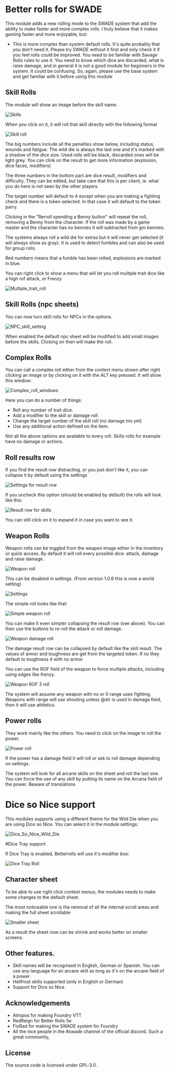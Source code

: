 # Better rolls for SWADE

This module adds a new rolling mode to the SWADE system that add the ability to make faster and more complex rolls. I truly believe that it makes gaming faster and more enjoyable, but:

* This is more complex than system default rolls. It's quite probably that you don't need it. Please try SWADE without it first and only check it if you feel rolls could be improved.
You need to be familiar with Savage Rolls rules to use it. You need to know which dice are discarded, what is raise damage, and in general it is not a good module for beginners in the system. It could be confusing. So, again, please use the base system and get familiar with it before using this module

## Skill Rolls

The module will show an image before the skill name. 

![Skills](docs/doc_skills.png)

When you click on it, it will roll that skill directly with the following format

![Skill roll](docs/skill_roll.png)

The big numbers include all the penalties show below, including status, wounds and fatigue.
The wild die is always the last one and it's marked with a shadow of the dice size. Used rolls will be black, discarded ones will be light grey.
You can clink on the result to get more information (explosion, dice faces, modifiers)

The three numbers in the bottom part are dice result, modifiers and difficulty. They can be edited, but take care that this is per client, ie. what you do here is not seen by the other players.

The target number will default to 4 except when you are making a fighting check and there is a token selected. In that case it will default to the token parry.

Clicking in the "Rerroll spending a Benny button" will repeat the roll, removing a Benny from the character. If the roll was made by a game master and the character has no bennies it will subtracted from gm bennies.

The systems always roll a wild die for extras but it will never get selected (it will always show as gray). It is used to detect fumbles and can also be used for group rolls.

Red numbers means that a fumble has been rolled, explosions are marked in blue.

You can right click to show a menu that will let you roll multiple trait dice like a high rof attack, or Frenzy

![Multiple_trait_roll](docs/roll_multiple_trait.png)

## Skill Rolls (npc sheets)

You can now turn skill rolls for NPCs in the options.

![NPC_skill_setting](docs/settings_npc_skills.png)

When enabled the default npc sheet will be modified to add small images before the skills. Clicking on then will make the roll.

## Complex Rolls

You can call a complex roll either from the context menu shown after right clicking an image or by clicking on it with the ALT key pressed. It will show this window:

![Complex_roll_windows](docs/complex_roll_window.png)

Here you can do a number of things:
- Roll any number of trait dice.
- Add a modifier to the skill or damage roll.
- Change the target number of the skill roll (no damage tns yet)
- Use any additional action defined on the item.

Not all the above options are available to every roll. Skills rolls for example have no damage or actions.

## Roll results row

If you find the result row distracting, or you just don't like it, you can collapse it by default using the settings

![Settings for result row](docs/settings_show_result.png)

If you uncheck this option (should be enabled by default) the rolls will look like this:

![Result row for skills](docs/skill_result_row.png)

You can still click on it to expand it in case you want to see it.

## Weapon Rolls

Weapon rolls can be toggled from the weapon image either in the inventory or quick access.
By default it will roll every possible dice: attack, damage and raise damage.

![Weapon roll](docs/weapon_roll.png)

This can be disabled in settings. (From version 1.0.6 this is now a world setting)

![Settings](/docs/settings.png)

The simple roll looks like that:

![Simple weapon roll](docs/simple_weapon_roll.png)

You can make it even simpler collapsing the result row (see above).
You can then use the buttons to re-roll the attack or roll damage.

![Weapon damage roll](docs/weapon_damage_roll.png)

The damage result row can be collapsed by default like the skill result.
The values of armor and toughness are get from the targeted token. If no they default to toughness 4 with no armor

You can use the ROF field of the weapon to force multiple attacks, including using edges like frenzy.

![Weapon ROF 3 roll](docs/weapon_rof_3_roll.png)

The system will assume any weapon with no or 0 range uses fighting.
Weapons with range will use shooting unless @str is used in damage field, then it will use athletics.

## Power rolls

They work mainly like the others. You need to click on the image to roll the power.

![Power roll](docs/power_roll.png)

If the power has a damage field it will roll or ask to roll damage depending on settings.

The system will look for all arcane skills on the sheet and roll the last one. You can force the use of any skill by putting its name on the Arcana field of the power. Beware of translations 

# Dice so Nice support

This modules supports using a different theme for the Wild Die when you are using Dice so Nice. You can select it in the module settings:

![Dice_So_Nice_Wild_Die](docs/DiceSoNiceWildDie.png)

#Dice Tray support

If Dice Tray is enabled, Betterrolls will use it's modifier box:

![Dice Tray Roll](docs/dice_tray_roll.png)

## Character sheet

To be able to use right click context menus, the modules needs to make some changes to the default sheet.

The most noticeable one is the removal of all the internal scroll areas and making the full sheet scrollable

![Smaller sheet](docs/small_sheet.png)

As a result the sheet now can be shrink and works better on smaller screens.

## Other features.
- Skill names will be recognised in English, German or Spanish. You can use any language for an arcane skill as long as it's on the arcane field of a power.
- Hellfrost skills supported (only in English or German)
- Support for Dice so Nice

## Acknowledgements
- Atropos for making Foundry VTT
- RedReign for Better Rolls 5e
- FloRad for making the SWADE system for Foundry
- All the nice people in the #swade channel of the official discord. Such a great community,

## License
The source code is licensed under GPL-3.0.
